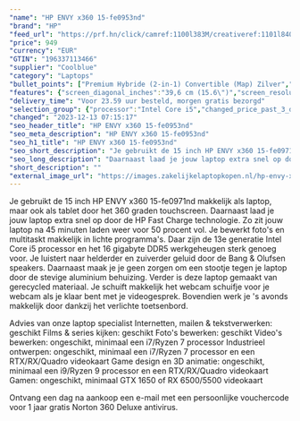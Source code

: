 ```yaml
---
"name": "HP ENVY x360 15-fe0953nd"
"brand": "HP"
"feed_url": "https://prf.hn/click/camref:1100l383M/creativeref:1101l84031/destination:https%3A%2F%2Fwww.coolblue.nl%2Fproduct%2F926561"
"price": 949
"currency": "EUR"
"GTIN": "196337113466"
"supplier": "Coolblue"
"category": "Laptops"
"bullet_points": ["Premium Hybride (2-in-1) Convertible (Map) Zilver","Intel® Core™ i5 i5-1335U 1,3 GHz","39,6 cm (15.6\") Full HD 1920 x 1080 Pixels IPS 16:9","16 GB LPDDR5-SDRAM 6400 MHz","512 GB SSD","Intel Iris Xe Graphics","Wi-Fi 6E (802.11ax) Bluetooth 5.3","Lithium-Polymeer (LiPo) 55 Wh 11 uur 65 W","Windows 11 Home"]
"features": {"screen_diagonal_inches":"39,6 cm (15.6\")","screen_resolution":"1920 x 1080 Pixels","processor_family":"Intel® Core™ i5","memory_size":"16 GB","memory_type":"LPDDR5-SDRAM","total_storage_space":"512 GB","operating_system":"Windows 11 Home","battery_capacity":"55 Wh","width":"357,3 mm","depth":"228,4 mm","height":"18,3 mm","weight":"1,91 kg"}
"delivery_time": "Voor 23.59 uur besteld, morgen gratis bezorgd"
"selection_group": {"processor":"Intel Core i5","changed_price_past_3_days":false,"product_family":"ENVY x360"}
"changed": "2023-12-13 07:15:17"
"seo_header_title": "HP ENVY x360 15-fe0953nd"
"seo_meta_description": "HP ENVY x360 15-fe0953nd"
"seo_h1_title": "HP ENVY x360 15-fe0953nd"
"seo_short_description": "Je gebruikt de 15 inch HP ENVY x360 15-fe0971nd makkelijk als laptop, maar ook als tablet door het 360 graden touchscreen."
"seo_long_description": "Daarnaast laad je jouw laptop extra snel op door de HP Fast Charge technologie. Zo zit jouw laptop na 45 minuten laden weer voor 50 procent vol. Je bewerkt foto's en multitaskt makkelijk in lichte programma's. Daar zijn de 13e generatie Intel Core i5 processor en het 16 gigabyte DDR5 werkgeheugen sterk genoeg voor. Je luistert naar helderder en zuiverder geluid door de Bang & Olufsen speakers. Daarnaast maak je je geen zorgen om een stootje tegen je laptop door de stevige aluminium behuizing. Verder is deze laptop gemaakt van gerecycled materiaal. Je schuift makkelijk het webcam schuifje voor je webcam als je klaar bent met je videogesprek. Bovendien werk je 's avonds makkelijk door dankzij het verlichte toetsenbord. \r\n\r\nAdvies van onze laptop specialist\r\nInternetten, mailen & tekstverwerken: geschikt\r\nFilms & series kijken: geschikt\r\nFoto's bewerken: geschikt\r\nVideo's bewerken: ongeschikt, minimaal een i7/Ryzen 7 processor\r\nIndustrieel ontwerpen: ongeschikt, minimaal een i7/Ryzen 7 processor en een RTX/RX/Quadro videokaart\r\nGame design en 3D animatie: ongeschikt, minimaal een i9/Ryzen 9 processor en een RTX/RX/Quadro videokaart\r\nGamen: ongeschikt, minimaal GTX 1650 of RX 6500/5500 videokaart\r\n \r\nOntvang een dag na aankoop een e-mail met een persoonlijke vouchercode voor 1 jaar gratis Norton 360 Deluxe antivirus."
"short_description": ""
"external_image_url": "https://images.zakelijkelaptopkopen.nl/hp-envy-x360-15-fe0953nd.webp"
---
```


Je gebruikt de 15 inch HP ENVY x360 15-fe0971nd makkelijk als laptop, maar ook als tablet door het 360 graden touchscreen. Daarnaast laad je jouw laptop extra snel op door de HP Fast Charge technologie. Zo zit jouw laptop na 45 minuten laden weer voor 50 procent vol. Je bewerkt foto's en multitaskt makkelijk in lichte programma's. Daar zijn de 13e generatie Intel Core i5 processor en het 16 gigabyte DDR5 werkgeheugen sterk genoeg voor. Je luistert naar helderder en zuiverder geluid door de Bang & Olufsen speakers. Daarnaast maak je je geen zorgen om een stootje tegen je laptop door de stevige aluminium behuizing. Verder is deze laptop gemaakt van gerecycled materiaal. Je schuift makkelijk het webcam schuifje voor je webcam als je klaar bent met je videogesprek. Bovendien werk je 's avonds makkelijk door dankzij het verlichte toetsenbord.

Advies van onze laptop specialist
Internetten, mailen & tekstverwerken: geschikt
Films & series kijken: geschikt
Foto's bewerken: geschikt
Video's bewerken: ongeschikt, minimaal een i7/Ryzen 7 processor
Industrieel ontwerpen: ongeschikt, minimaal een i7/Ryzen 7 processor en een RTX/RX/Quadro videokaart
Game design en 3D animatie: ongeschikt, minimaal een i9/Ryzen 9 processor en een RTX/RX/Quadro videokaart
Gamen: ongeschikt, minimaal GTX 1650 of RX 6500/5500 videokaart
 
Ontvang een dag na aankoop een e-mail met een persoonlijke vouchercode voor 1 jaar gratis Norton 360 Deluxe antivirus.